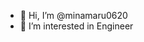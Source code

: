 - 👋 Hi, I’m @minamaru0620
- 👀 I’m interested in Engineer

<!---
minamaru0620/minamaru0620 is a ✨ special ✨ repository because its `README.md` (this file) appears on your GitHub profile.
You can click the Preview link to take a look at your changes.
--->
